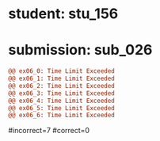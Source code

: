 # student: stu_156
# submission: sub_026

```diff
@@ ex06_0: Time Limit Exceeded
@@ ex06_1: Time Limit Exceeded
@@ ex06_2: Time Limit Exceeded
@@ ex06_3: Time Limit Exceeded
@@ ex06_4: Time Limit Exceeded
@@ ex06_5: Time Limit Exceeded
@@ ex06_6: Time Limit Exceeded
```
#incorrect=7
#correct=0
